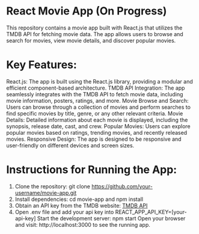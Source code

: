 # React Movie App (On Progress)
This repository contains a movie app built with React.js that utilizes the TMDB API for fetching movie data. The app allows users to browse and search for movies, view movie details, and discover popular movies.

# Key Features:

React.js: The app is built using the React.js library, providing a modular and efficient component-based architecture.
TMDB API Integration: The app seamlessly integrates with the TMDB API to fetch movie data, including movie information, posters, ratings, and more.
Movie Browse and Search: Users can browse through a collection of movies and perform searches to find specific movies by title, genre, or any other relevant criteria.
Movie Details: Detailed information about each movie is displayed, including the synopsis, release date, cast, and crew.
Popular Movies: Users can explore popular movies based on ratings, trending movies, and recently released movies.
Responsive Design: The app is designed to be responsive and user-friendly on different devices and screen sizes.

# Instructions for Running the App:

1. Clone the repository: git clone https://github.com/your-username/movie-app.git
2. Install dependencies: cd movie-app and npm install
3. Obtain an API key from the TMDB website: [TMDB API](https://www.themoviedb.org/settings/api)
4. Open .env file and add your api key into REACT_APP_API_KEY=[your-api-key]
Start the development server: npm start
Open your browser and visit: http://localhost:3000 to see the running app.
